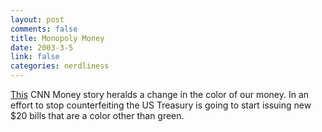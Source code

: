 ```yaml
--- 
layout: post
comments: false
title: Monopoly Money
date: 2003-3-5
link: false
categories: nerdliness
---
```

<a href="http://money.cnn.com/2003/03/05/news/money/index.htm" target="_blank">This</a> CNN Money story heralds a change in the color of our money. In an effort to stop counterfeiting the US Treasury is going to start issuing new $20 bills that are a color other than green.


